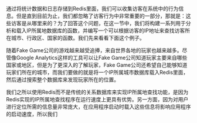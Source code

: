 通过将统计数据和日志存储到Redis里面，我们可以收集访客在系统中的行为信息。但是直到目前为止，我们都忽略了访客行为中非常重要的一部分，那就是：这些访客是从哪里来的？为了回答这个问题，在这一节中，我们将构建一系列用于分析和载入IP所属地数据库的函数，并编写一个可以根据访客的IP地址来查找访客所在城市、行政区、国家的函数。我们先来看看下面这个例子。

随着Fake Game公司的游戏越来越受追捧，来自世界各地的玩家也越来越多。尽管像Google Analytics这样的工具可以让Fake Game公司知道玩家主要来自哪些国家或地区，但是为了更深入的了解玩家，Fake Game公司还希望自己能够知道玩家们所在的城市，而我们要做的就是将一个IP所属城市数据库载入Redis里面，然后通过搜索整个数据库来发现玩家所在的位置。

我们之所以使用Redis而不是传统的关系数据库来实现IP所属地查找功能，是因为Redis实现的IP所属地查找程序在运行速度上更具有优势。另一方面，因为对用户进行定位所需的信息量非常庞大，在应用程序启动时载入这些信息将影响应用程序的启动速度，所以我们

